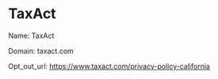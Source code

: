 # TaxAct

Name: TaxAct

Domain: taxact.com

Opt_out_url: https://www.taxact.com/privacy-policy-california
